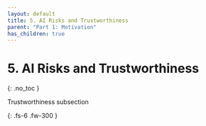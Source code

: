 ```yaml
---
layout: default
title: 5. AI Risks and Trustworthiness
parent: "Part 1: Motivation"
has_children: true
---
```


# 5. AI Risks and Trustworthiness
{: .no_toc }

Trustworthiness subsection


{: .fs-6 .fw-300 }

